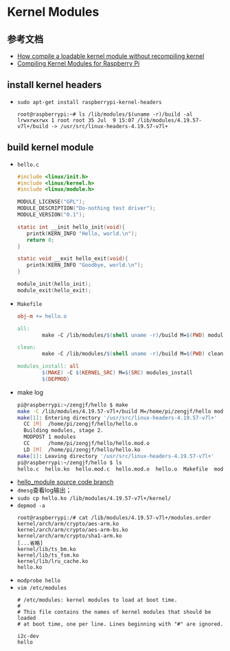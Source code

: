# Kernel Modules

## 参考文档

* [How compile a loadable kernel module without recompiling kernel](https://raspberrypi.stackexchange.com/questions/39845/how-compile-a-loadable-kernel-module-without-recompiling-kernel)
* [Compiling Kernel Modules for Raspberry Pi](https://bchavez.bitarmory.com/compiling-kernel-modules-for-raspberry-pi/#)

## install kernel headers

* `sudo apt-get install raspberrypi-kernel-headers`
  ```
  root@raspberrypi:~# ls /lib/modules/$(uname -r)/build -al
  lrwxrwxrwx 1 root root 35 Jul  9 15:07 /lib/modules/4.19.57-v7l+/build -> /usr/src/linux-headers-4.19.57-v7l+
  ```

## build kernel module

* `hello.c`
  ```C
  #include <linux/init.h>
  #include <linux/kernel.h>
  #include <linux/module.h>
  
  MODULE_LICENSE("GPL");
  MODULE_DESCRIPTION("Do-nothing test driver");
  MODULE_VERSION("0.1");
  
  static int __init hello_init(void){
     printk(KERN_INFO "Hello, world.\n");
     return 0;
  }
  
  static void __exit hello_exit(void){
     printk(KERN_INFO "Goodbye, world.\n");
  }
  
  module_init(hello_init);
  module_exit(hello_exit);
  ```
* `Makefile`
  ```Makefile
  obj-m += hello.o
  
  all:
          make -C /lib/modules/$(shell uname -r)/build M=$(PWD) modules
  
  clean:
          make -C /lib/modules/$(shell uname -r)/build M=$(PWD) clean
  
  modules_install: all
          $(MAKE) -C $(KERNEL_SRC) M=$(SRC) modules_install
          $(DEPMOD)
  ```
* make log
  ```sh
  pi@raspberrypi:~/zengjf/hello $ make
  make -C /lib/modules/4.19.57-v7l+/build M=/home/pi/zengjf/hello modules
  make[1]: Entering directory '/usr/src/linux-headers-4.19.57-v7l+'
    CC [M]  /home/pi/zengjf/hello/hello.o
    Building modules, stage 2.
    MODPOST 1 modules
    CC      /home/pi/zengjf/hello/hello.mod.o
    LD [M]  /home/pi/zengjf/hello/hello.ko
  make[1]: Leaving directory '/usr/src/linux-headers-4.19.57-v7l+'
  pi@raspberrypi:~/zengjf/hello $ ls
  hello.c  hello.ko  hello.mod.c  hello.mod.o  hello.o  Makefile  modules.order  Module.symvers
  ```
* [hello_module source code branch](https://github.com/ZengjfOS/RaspberryPi/tree/hello_module)
* `dmesg`查看log输出；
* `sudo cp hello.ko /lib/modules/4.19.57-v7l+/kernel/`
* `depmod -a`
  ```
  root@raspberrypi:/# cat /lib/modules/4.19.57-v7l+/modules.order
  kernel/arch/arm/crypto/aes-arm.ko
  kernel/arch/arm/crypto/aes-arm-bs.ko
  kernel/arch/arm/crypto/sha1-arm.ko
  [...省略]
  kernel/lib/ts_bm.ko
  kernel/lib/ts_fsm.ko
  kernel/lib/lru_cache.ko
  hello.ko
  ```
* `modprobe hello`
* `vim /etc/modules`
  ```
  # /etc/modules: kernel modules to load at boot time.
  #
  # This file contains the names of kernel modules that should be loaded
  # at boot time, one per line. Lines beginning with "#" are ignored.
  
  i2c-dev
  hello
  ```